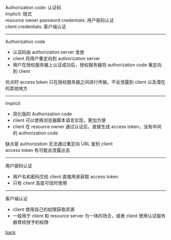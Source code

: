Authorization code: 认证码  
Implicit: 隐式  
resource owner password credentials: 用户密码认证  
client credentials: 客户端认证  

---

Authorization code  
- 认证码由 authorization server 发放  
- client 将用户重定向到 authorization server 
- 用户在授权服务器上认证成功后，授权服务器将 authorization code 重定向到 client  

优点时 access token 只在授权服务器之间进行传输，不会泄露到 client 以及潜在的其他地方

---

Implicit  
- 简化版的 Authorization code  
- client 可以使用浏览器脚本语言实现，更加方便  
- client 在 resource owner 通过认证后，直接生成 access token，没有中间的 authorization code  

缺点是 authorization 无法通过重定向 URL 鉴别 client  
access token 有可能会泄露出去  

---

用户密码认证  
- 用户名和密码交给 client 直接用来获取 access token  
- 只有 client 高度可信时使用  

---

客户端认证  
- client 使用自己的权限获取资源  
- 一般用于 client 和 resource server 为一体的场合，或者 client 使用认证服务器曾经授予的权限  

[back](../8.md)  